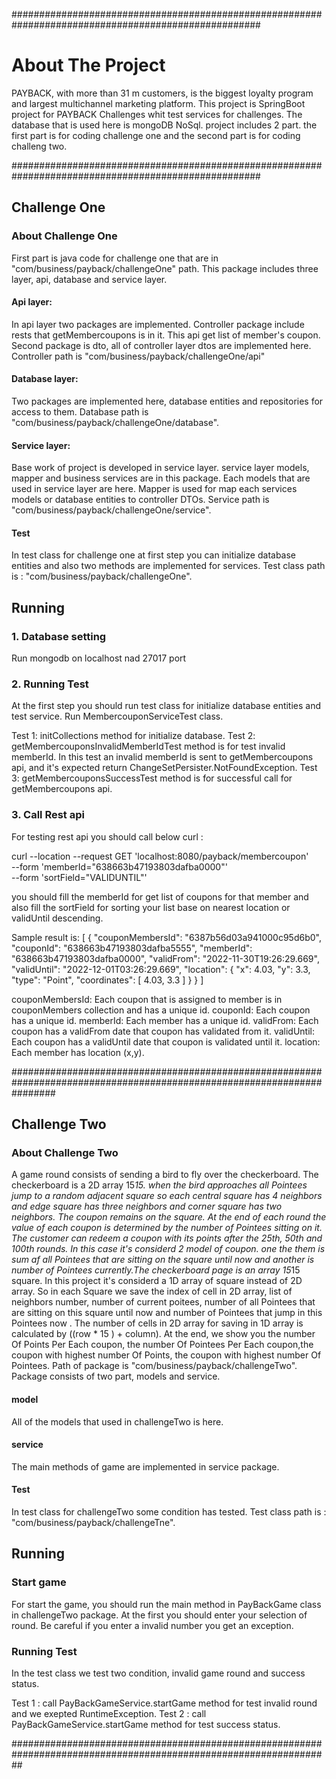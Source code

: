 #####################################################################################################
# About The Project

PAYBACK, with more than 31 m customers, is the biggest loyalty program and largest multichannel marketing platform.
This project is SpringBoot project for PAYBACK Challenges whit test services for challenges.
The database that is used here is mongoDB NoSql.
project includes 2 part. the first part is for coding challenge one and the second part is for coding challeng two.

#####################################################################################################

## Challenge One

### About Challenge One
First part is java code for challenge one that are in "com/business/payback/challengeOne" path. This package includes three layer, api, database and service layer.

#### Api layer:
In api layer two packages are implemented.
Controller package include rests that getMembercoupons is in it. This api get list of member's coupon. 
Second package is dto, all of controller layer dtos are implemented here.
Controller path is "com/business/payback/challengeOne/api"

#### Database layer:
Two packages are implemented here, database entities and repositories for access to them.
Database path is "com/business/payback/challengeOne/database".

#### Service layer:
Base work of project is developed in service layer. service layer models, mapper and business services
are in this package. 
Each models that are used in service layer are here. Mapper is used for map each services models or database entities to
controller DTOs.
Service path is "com/business/payback/challengeOne/service".

#### Test 
In test class for challenge one at first step you can initialize database entities and also two methods are implemented 
for services.
Test class path is : "com/business/payback/challengeOne".

## Running 

### 1. Database setting 
Run mongodb on localhost nad 27017 port
 
### 2. Running Test 
At the first step you should run test class for initialize database entities and test service.
Run MembercouponServiceTest class.

Test 1: initCollections method for initialize database.
Test 2: getMembercouponsInvalidMemberIdTest method is for test invalid memberId. In this test an invalid memberId is sent 
to getMembercoupons api, and it's expected return ChangeSetPersister.NotFoundException.
Test 3: getMembercouponsSuccessTest method is for successful call for getMembercoupons api.

### 3. Call Rest api
For testing rest api you should call below curl :

curl --location --request GET 'localhost:8080/payback/membercoupon' \
--form 'memberId="638663b47193803dafba0000"' \
--form 'sortField="VALIDUNTIL"'

you should fill the memberId for get list of coupons for that member and also fill the sortField for sorting your list
base on nearest location or validUntil descending.

Sample result is:
[
    {
        "couponMembersId": "6387b56d03a941000c95d6b0",
        "couponId": "638663b47193803dafba5555",
        "memberId": "638663b47193803dafba0000",
        "validFrom": "2022-11-30T19:26:29.669",
        "validUntil": "2022-12-01T03:26:29.669",
        "location": {
            "x": 4.03,
            "y": 3.3,
            "type": "Point",
            "coordinates": [
                4.03,
                3.3
            ]
        }
    }
] 

couponMembersId: Each coupon that is assigned to member is in couponMembers collection and has a unique id.
couponId: Each coupon has a unique id.
memberId: Each member has a unique id.
validFrom: Each coupon has a validFrom date that coupon has validated from it.
validUntil: Each coupon has a validUntil date that coupon is validated until it.
location: Each member has location (x,y).

########################################################################################################################

## Challenge Two

### About Challenge Two
A game round consists of  sending a bird to fly over the checkerboard. The checkerboard is a 2D array 15*15. when the 
bird approaches all Pointees jump to a random adjacent square so each central square has 4 neighbors and edge square has
three neighbors and corner square has two neighbors. The coupon remains on the square. At the end of each round the 
value of each coupon is determined by the number of Pointees sitting on it. The customer can redeem a coupon with its 
points after the 25th, 50th and 100th rounds. In this case it's considerd 2 model of coupon. one the them is sum af
all Pointees that are sitting on the square until now and another is number of Pointees currently.The checkerboard page 
is an array 15*15 square. In this project it's considerd a 1D array of square instead of 2D array. So in each Square we
save the index of cell in 2D array, list of neighbors number, number of current poitees, number of all Pointees that are
sitting on this square until now and number of Pointees that jump in this Pointees now . The number of cells in 2D array
for saving in 1D array is calculated by ((row * 15 ) + column). 
At the end, we show you the number Of Points Per Each coupon, the number Of Pointees Per Each coupon,the coupon with 
highest number Of Points, the coupon with highest number Of Pointees.
Path of package is "com/business/payback/challengeTwo". Package consists of two part, models and service. 

#### model
All of the models that used in challengeTwo is here. 

#### service
The main methods of game are implemented in service package.

#### Test 
In test class for challengeTwo some condition has tested.
Test class path is : "com/business/payback/challengeTne".

## Running 

### Start game
For start the game, you should run the main method in PayBackGame class in challengeTwo package. At the first you should
enter your selection of round. Be careful if you enter a invalid number you get an exception.

### Running Test
In the test class we test two condition, invalid game round and success status.

Test 1 : call PayBackGameService.startGame method for test invalid round and we exepted RuntimeException.
Test 2 : call PayBackGameService.startGame method for test success status.

##################################################################################################################
